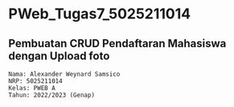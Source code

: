 # PWeb_Tugas7_5025211014

## Pembuatan CRUD Pendaftaran Mahasiswa dengan Upload foto
```
Nama: Alexander Weynard Samsico
NRP: 5025211014
Kelas: PWEB A
Tahun: 2022/2023 (Genap)
```
